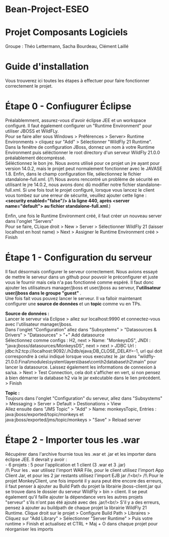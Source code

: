 # Bean-Project-ESEO
# Projet Composants Logiciels
Groupe : Théo Lettermann, Sacha Bourdeau, Clément Laillé

# Guide d'installation
Vous trouverez ici toutes les étapes à effectuer pour faire fonctionner correctement le projet.

# Étape 0 - Confiugurer Éclipse
Préalablemment, assurez-vous d'avoir éclipse JEE et un workspace configuré. Il faut également configurer un "Runtime Environment" pour utiliser JBOSS et WildFLy.<br/>
Pour se faire aller sous Windows > Préférences > Server> Runtime Environments > cliquez sur "Add" > Sélectionner "WildFly 21 Runtime".<br/>
Dans la fenêtre de configuration JBoss, donnez un nom à votre Runtime Environment puis séléctionner le root directory d'un serveur WildFly 21.0.0 préalablement décompréssé.<br/>
Séléctionnez le bon jre. Nous avons utilisé pour ce projet un jre ayant pour version 14.0.2, mais le projet peut normalement fonctionner avec le JAVASE 1.8. Enfin, dans le champ configuration file, sélectionnez le fichier standalone-full.xml. (/!\ Nous avons rencontré un problème de sécurité en utilisant le jre 14.0.2, nous avons donc dû modifier notre fichier standalone-full.xml. Si une fois tout le projet configuré, lorsque vous lancez le client vous tombez sur une erreur de sécurité, veuillez ajouter cette ligne : <b>\<security enabled="false"/> à la ligne 440, après \<server name="default"> au fichier standalone-full.xml</b>.) <br/>
 
Enfin, une fois le Runtime Environment créé, il faut créer un nouveau server dans l'onglet "Servers" <br/>
Pour se faire, CLique droit > New > Server > Sélectionner WildFly 21 (laisser localhost en host name) > Next > Assigner le Runtime Environment créé > Finish<br/>
   
# Étape 1 - Configuration du serveur

Il faut désormais configurer le serveur correctement. Nous avions essayé de mettre le serveur dans un github pour pouvoir le préconfigurer et juste vous le fournir mais cela n'a pas fonctionné comme espéré. Il faut donc ajouter les utilisateurs manager/jboss et user/jboss au serveur, <b> l'utilisateur user/jboss dans le groupe "guest" </b>.<br/>
Une fois fait vous pouvez lancer le serveur. Il va falloir maintenant configurer une <b> source de données </b> et un <b> topic </b> comme vu en TPs.<br/>

<b> Source de données :</b><br/>
Lancer le serveur via Eclipse > allez sur localhost:9990 et connectez-vous avec l'utilisateur manager/jboss.<br/>
Dans l'onglet "Configuration" allez dans "Subsystems" > "Datasources & Drivers" > "Datasources" > "+" Add datasource<br/>
Sélectionnez comme configs : H2, next > Name: "MonkeysDS", JNDI : "java:jboss/datasources/MonkeysDS", next > next > JDBC Url : jdbc:h2:tcp://localhost:9092/./h2db/ejava;DB_CLOSE_DELAY=-1, url qui doit correspondre à celui indiqué lorsque vous executez le .jar dans "wildfly-21.0.0.Final\modules\system\layers\base\com\h2database\h2\main" pour lancer la datasource. Laissez également les informations de connexion à sa/sa. > Next > Test Connection, cela doit s'afficher en vert, si non pensez à bien démarrer la database h2 via le jar exécutable dans le lien précédent. > Finish<br/>

<b> Topic :</b><br/>
Toujours dans l'onglet "Configuration" du serveur, allez dans "Subsystems" > Messaging > Server > Default > Destionations > View<br/>
Allez ensuite dans "JMS Topic" > "Add" > Name: monkeysTopic, Entries : java:jboss/exported/topic/monkeys et java:jboss/exported/jms/topic/monkeys > "Save" > Reload server

# Étape 2 - Importer tous les .war
  Récupérer dans l'archive fournie tous les .war et .jar et les importer dans éclipse JEE. Il devrait y avoir :<br/>
            - 6 projets : 5 pour l'application et 1 client (3 .war et 3 .jar)<br/>
            /!\ Pour les . war utilisez l'import WAR File, pour le client utilisez l'import App Client Jar, et pour les 2 jar restants utilisez l'import EJB jar /!\<br/>
            /!\ Pour le projet MonkeyClient, une fois importé il y aura peut être encore des erreurs, il faut penser à ajouter au Build Path du projet la librairie jboss-client.jar qui se trouve dans le dossier du serveur WildFly > bin > client. Il se peut également qu'il faille ajouter la dépendance vers les autres projets "serveur" s'ils n'ont pas été ajouté avec des .jar/!\<br/>
 S'il y a des erreurs, pensez à ajouter au buildpath de chaque projet la librairie WildFly 21 Runtime. Clique droit sur le projet > Configure Build Path > Libraires > Cliquez sur "Add Library" > Sélectionner "Server Runtime" > Puis votre runtime > Finish et actualisez et CTRL + Maj + O dans chaque projet pour réorganiser les imports<br/>

 
